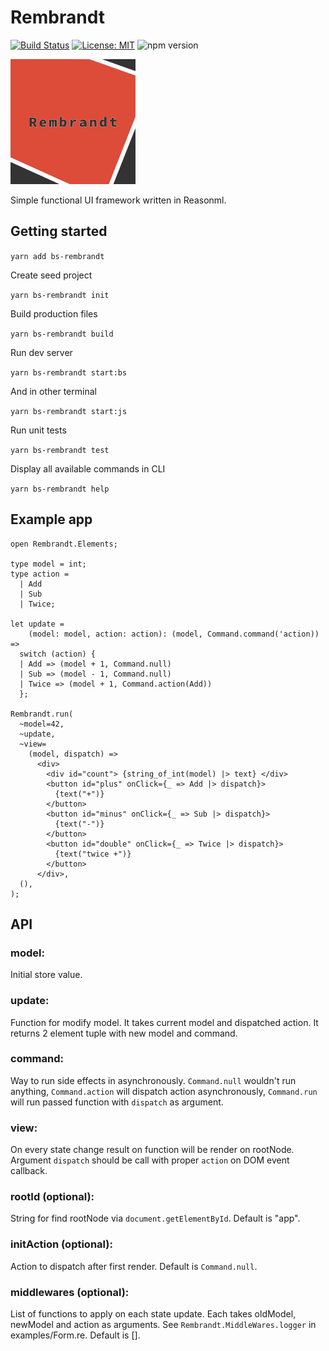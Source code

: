# Rembrandt
[![Build Status](https://travis-ci.org/przemyslawjanpietrzak/rembrandt.svg?branch=master)](https://travis-ci.org/przemyslawjanpietrzak/rembrandt)
[![License: MIT](https://img.shields.io/badge/License-MIT-yellow.svg)](https://opensource.org/licenses/MIT)
![npm version](https://img.shields.io/npm/v/bs-rembrandt.svg?style=flat)

![alt text](./logo.svg "Logo Title Text 1")

Simple functional UI framework written in Reasonml.

## Getting started

`yarn add bs-rembrandt`

Create seed project

`yarn bs-rembrandt init`

Build production files

`yarn bs-rembrandt build`

Run dev server

`yarn bs-rembrandt start:bs`

And in other terminal

`yarn bs-rembrandt start:js`

Run unit tests

`yarn bs-rembrandt test`

Display all available commands in CLI

`yarn bs-rembrandt help`


## Example app

```reason
open Rembrandt.Elements;

type model = int;
type action =
  | Add
  | Sub
  | Twice;

let update =
    (model: model, action: action): (model, Command.command('action)) =>
  switch (action) {
  | Add => (model + 1, Command.null)
  | Sub => (model - 1, Command.null)
  | Twice => (model + 1, Command.action(Add))
  };

Rembrandt.run(
  ~model=42,
  ~update,
  ~view=
    (model, dispatch) =>
      <div>
        <div id="count"> {string_of_int(model) |> text} </div>
        <button id="plus" onClick={_ => Add |> dispatch}>
          {text("+")}
        </button>
        <button id="minus" onClick={_ => Sub |> dispatch}>
          {text("-")}
        </button>
        <button id="double" onClick={_ => Twice |> dispatch}>
          {text("twice +")}
        </button>
      </div>,
  (),
);
```

## API

### model:

Initial store value.

### update:

Function for modify model. It takes current model and dispatched action. It returns 2 element tuple with new model and command.

### command:

Way to run side effects in asynchronously. `Command.null` wouldn't run anything, `Command.action` will dispatch action asynchronously, `Command.run` will run passed function with `dispatch` as argument.

### view:

On every state change result on function will be render on rootNode. Argument `dispatch` should be call with proper `action` on DOM event callback.

### rootId (optional):

String for find rootNode via `document.getElementById`. Default is "app".

### initAction (optional):

Action to dispatch after first render. Default is `Command.null`.

### middlewares (optional):
List of functions to apply on each state update. Each takes oldModel, newModel and action as arguments. See `Rembrandt.MiddleWares.logger` in examples/Form.re. Default is [].
